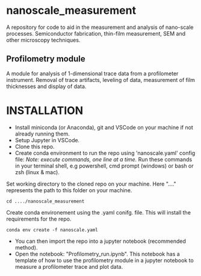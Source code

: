 # nanoscale_measurement
A repository for code to aid in the measurement and analysis of nano-scale processes. Semiconductor fabrication, thin-film measurement, SEM and other microscopy techniques. 

## Profilometry module
A module for analysis of 1-dimensional trace data from a profilometer instrument. Removal of trace artifacts, leveling of data, measurement of film thicknesses and display of data. 

# INSTALLATION
- Install miniconda (or Anaconda), git and VSCode on your machine if not already running them.
- Setup Jupyter in VSCode.
- Clone this repo.
- Create conda environment to run the repo using 'nanoscale.yaml' config file:
*Note: execute commands, one line at a time.* Run these commands in your terminal shell, e.g powershell, cmd prompt (windows) or bash or zsh (linux & mac).

Set working directory to the cloned repo on your machine. Here "...." represents the path to this folder on your machine.
```
cd ..../nanoscale_measurement
```
Create conda environement using the .yaml conifg. file. This will install the requirements for the repo.
```
conda env create -f nanoscale.yaml
```
- You can then import the repo into a jupyter notebook (recommended method).
- Open the notebook: "Profilometry_run.ipynb". This notebook has a template of how to use the profilometry module in a jupyter notebook to measure a profilometer trace and plot data.
